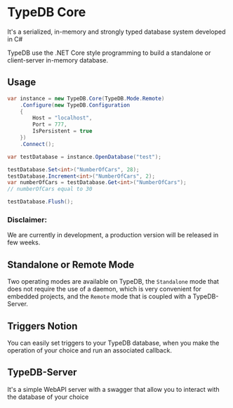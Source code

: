 # TypeDB Core
It's a serialized, in-memory and strongly typed database system developed in C#

TypeDB use the .NET Core style programming to build a standalone or client-server in-memory database.

Usage
-----
```csharp
var instance = new TypeDB.Core(TypeDB.Mode.Remote)
    .Configure(new TypeDB.Configuration
    {
        Host = "localhost",
        Port = 777,
        IsPersistent = true
    })
    .Connect();

var testDatabase = instance.OpenDatabase("test");

testDatabase.Set<int>("NumberOfCars", 28);
testDatabase.Increment<int>("NumberOfCars", 2);
var numberOfCars = testDatabase.Get<int>("NumberOfCars");
// numberOfCars equal to 30

testDatabase.Flush();
```

### Disclaimer:
We are currently in development, a production version will be released in few weeks.

## Standalone or Remote Mode
Two operating modes are available on TypeDB, the `Standalone` mode that does not require the use of a daemon, which is very convenient for embedded projects, and the `Remote` mode that is coupled with a TypeDB-Server.

## Triggers Notion
You can easily set triggers to your TypeDB database, when you make the operation of your choice and run an associated callback.

## TypeDB-Server
It's a simple WebAPI server with a swagger that allow you to interact with the database of your choice

